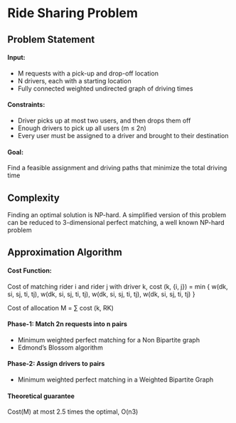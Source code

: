 # Ride Sharing Problem

## Problem Statement

#### Input:
- M requests with a pick-up and drop-off location
- N drivers, each with a starting location
- Fully connected weighted undirected graph of driving times
#### Constraints:
- Driver picks up at most two users, and then drops them off
- Enough drivers to pick up all users (m ≤ 2n)
- Every user must be assigned to a driver and brought to their destination
#### Goal:
Find a feasible assignment and driving paths that minimize the total driving time



## Complexity
Finding an optimal solution is NP-hard. A simplified version of this problem can be reduced to 3-dimensional perfect matching, a well known NP-hard problem


## Approximation Algorithm

#### Cost Function:
Cost of matching rider i and rider j with driver k, cost (k, {i, j})
  =  min { w(dk, si, sj, ti, tj), w(dk, si, sj, ti, tj), w(dk, si, sj, ti, tj), w(dk, si, sj, ti, tj) }

Cost of allocation M
  =  ∑   cost (k, RK)

#### Phase-1: Match 2n requests into n pairs
- Minimum weighted perfect matching for a Non Bipartite graph
- Edmond’s Blossom algorithm
#### Phase-2: Assign drivers to pairs
- Minimum weighted perfect matching in a Weighted Bipartite Graph

#### Theoretical guarantee
Cost(M) at most 2.5 times the optimal, O(n3)

